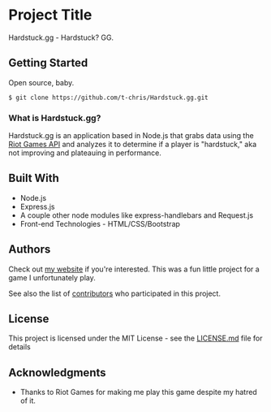# Project Title

Hardstuck.gg - Hardstuck? GG.

## Getting Started

Open source, baby.

```
$ git clone https://github.com/t-chris/Hardstuck.gg.git
```
### What is Hardstuck.gg?

Hardstuck.gg is an application based in Node.js that grabs data using the [Riot Games API](https://developer.riotgames.com/apis) and analyzes it to determine if a player is "hardstuck," aka not improving and plateauing in performance.

## Built With

* Node.js
* Express.js
* A couple other node modules like express-handlebars and Request.js
* Front-end Technologies - HTML/CSS/Bootstrap

## Authors
Check out [my website](http://tanchris.com) if you're interested. This was a fun little project for a game I unfortunately play.

See also the list of [contributors](https://github.com/your/project/contributors) who participated in this project.

## License

This project is licensed under the MIT License - see the [LICENSE.md](LICENSE.md) file for details

## Acknowledgments

* Thanks to Riot Games for making me play this game despite my hatred of it.
